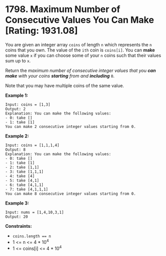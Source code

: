 # 1798. Maximum Number of Consecutive Values You Can Make [Rating: 1931.08]

You are given an integer array `coins` of length `n` which represents the `n` coins that you own. The value of the `ith` coin is `coins[i]`. You can **make** some value `x` if you can choose some of your `n` coins such that their values sum up to `x`.

Return the *maximum number of consecutive integer values that you **can** **make** with your coins **starting** from and **including*** `0`.

Note that you may have multiple coins of the same value.

 

**Example 1:**

```
Input: coins = [1,3]
Output: 2
Explanation: You can make the following values:
- 0: take []
- 1: take [1]
You can make 2 consecutive integer values starting from 0.
```

**Example 2:**

```
Input: coins = [1,1,1,4]
Output: 8
Explanation: You can make the following values:
- 0: take []
- 1: take [1]
- 2: take [1,1]
- 3: take [1,1,1]
- 4: take [4]
- 5: take [4,1]
- 6: take [4,1,1]
- 7: take [4,1,1,1]
You can make 8 consecutive integer values starting from 0.
```

**Example 3:**

```
Input: nums = [1,4,10,3,1]
Output: 20
```

 

**Constraints:**

- `coins.length == n`
- 1 <= n <= 4 * 10<sup>4</sup>
- 1 <= coins[i] <= 4 * 10<sup>4</sup>